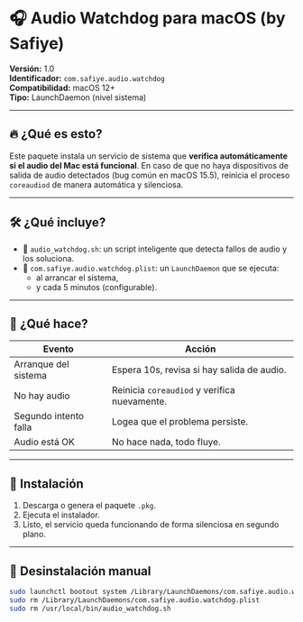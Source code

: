 # 🎧 Audio Watchdog para macOS (by Safiye)

**Versión:** 1.0  
**Identificador:** `com.safiye.audio.watchdog`  
**Compatibilidad:** macOS 12+  
**Tipo:** LaunchDaemon (nivel sistema)

---

## 🔥 ¿Qué es esto?

Este paquete instala un servicio de sistema que **verifica automáticamente si el audio del Mac está funcional**. En caso de que no haya dispositivos de salida de audio detectados (bug común en macOS 15.5), reinicia el proceso `coreaudiod` de manera automática y silenciosa.

---

## 🛠 ¿Qué incluye?

- 🧠 `audio_watchdog.sh`: un script inteligente que detecta fallos de audio y los soluciona.
- 🧩 `com.safiye.audio.watchdog.plist`: un `LaunchDaemon` que se ejecuta:
  - al arrancar el sistema,
  - y cada 5 minutos (configurable).

---

## 🚀 ¿Qué hace?

| Evento                            | Acción                                                      |
|----------------------------------|-------------------------------------------------------------|
| Arranque del sistema             | Espera 10s, revisa si hay salida de audio.                 |
| No hay audio                     | Reinicia `coreaudiod` y verifica nuevamente.               |
| Segundo intento falla            | Logea que el problema persiste.                            |
| Audio está OK                    | No hace nada, todo fluye.                                  |

---

## 📂 Instalación

1. Descarga o genera el paquete `.pkg`.
2. Ejecuta el instalador.
3. Listo, el servicio queda funcionando de forma silenciosa en segundo plano.

---

## 🧼 Desinstalación manual

```bash
sudo launchctl bootout system /Library/LaunchDaemons/com.safiye.audio.watchdog.plist
sudo rm /Library/LaunchDaemons/com.safiye.audio.watchdog.plist
sudo rm /usr/local/bin/audio_watchdog.sh
